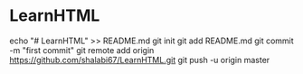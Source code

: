 # LearnHTML
echo "# LearnHTML" >> README.md
git init
git add README.md
git commit -m "first commit"
git remote add origin https://github.com/shalabi67/LearnHTML.git
git push -u origin master

